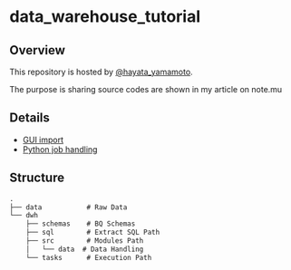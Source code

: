 # data_warehouse_tutorial
## Overview
This repository is hosted by [@hayata_yamamoto](https://twitter.com/hayata_yamamoto?lang=ja).

The purpose is sharing source codes are shown in my article on note.mu

## Details 
- [GUI import](https://note.mu/hayata_yamamoto/n/n28643a077ded)
- [Python job handling](https://note.mu/hayata_yamamoto/n/n9623a254fea0)

## Structure
```markdown
.
├── data           # Raw Data
└── dwh
    ├── schemas    # BQ Schemas
    ├── sql        # Extract SQL Path
    ├── src        # Modules Path
    │   └── data  # Data Handling
    └── tasks      # Execution Path 
```